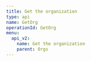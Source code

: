 ```yaml
---
title: Get the organization
type: api
name: GetOrg
operationId: GetOrg
menu:
  api_v2:
    name: Get the organization
    parent: Orgs
---
```

